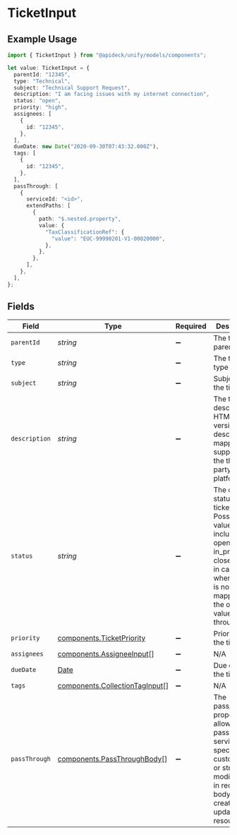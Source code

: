 # TicketInput

## Example Usage

```typescript
import { TicketInput } from "@apideck/unify/models/components";

let value: TicketInput = {
  parentId: "12345",
  type: "Technical",
  subject: "Technical Support Request",
  description: "I am facing issues with my internet connection",
  status: "open",
  priority: "high",
  assignees: [
    {
      id: "12345",
    },
  ],
  dueDate: new Date("2020-09-30T07:43:32.000Z"),
  tags: [
    {
      id: "12345",
    },
  ],
  passThrough: [
    {
      serviceId: "<id>",
      extendPaths: [
        {
          path: "$.nested.property",
          value: {
            "TaxClassificationRef": {
              "value": "EUC-99990201-V1-00020000",
            },
          },
        },
      ],
    },
  ],
};
```

## Fields

| Field                                                                                                                                                                    | Type                                                                                                                                                                     | Required                                                                                                                                                                 | Description                                                                                                                                                              | Example                                                                                                                                                                  |
| ------------------------------------------------------------------------------------------------------------------------------------------------------------------------ | ------------------------------------------------------------------------------------------------------------------------------------------------------------------------ | ------------------------------------------------------------------------------------------------------------------------------------------------------------------------ | ------------------------------------------------------------------------------------------------------------------------------------------------------------------------ | ------------------------------------------------------------------------------------------------------------------------------------------------------------------------ |
| `parentId`                                                                                                                                                               | *string*                                                                                                                                                                 | :heavy_minus_sign:                                                                                                                                                       | The ticket's parent ID                                                                                                                                                   | 12345                                                                                                                                                                    |
| `type`                                                                                                                                                                   | *string*                                                                                                                                                                 | :heavy_minus_sign:                                                                                                                                                       | The ticket's type                                                                                                                                                        | Technical                                                                                                                                                                |
| `subject`                                                                                                                                                                | *string*                                                                                                                                                                 | :heavy_minus_sign:                                                                                                                                                       | Subject of the ticket                                                                                                                                                    | Technical Support Request                                                                                                                                                |
| `description`                                                                                                                                                            | *string*                                                                                                                                                                 | :heavy_minus_sign:                                                                                                                                                       | The ticket's description. HTML version of description is mapped if supported by the third-party platform                                                                 | I am facing issues with my internet connection                                                                                                                           |
| `status`                                                                                                                                                                 | *string*                                                                                                                                                                 | :heavy_minus_sign:                                                                                                                                                       | The current status of the ticket. Possible values include: open, in_progress, closed, or - in cases where there is no clear mapping - the original value passed through. | open                                                                                                                                                                     |
| `priority`                                                                                                                                                               | [components.TicketPriority](../../models/components/ticketpriority.md)                                                                                                   | :heavy_minus_sign:                                                                                                                                                       | Priority of the ticket                                                                                                                                                   | high                                                                                                                                                                     |
| `assignees`                                                                                                                                                              | [components.AssigneeInput](../../models/components/assigneeinput.md)[]                                                                                                   | :heavy_minus_sign:                                                                                                                                                       | N/A                                                                                                                                                                      |                                                                                                                                                                          |
| `dueDate`                                                                                                                                                                | [Date](https://developer.mozilla.org/en-US/docs/Web/JavaScript/Reference/Global_Objects/Date)                                                                            | :heavy_minus_sign:                                                                                                                                                       | Due date of the ticket                                                                                                                                                   | 2020-09-30T07:43:32.000Z                                                                                                                                                 |
| `tags`                                                                                                                                                                   | [components.CollectionTagInput](../../models/components/collectiontaginput.md)[]                                                                                         | :heavy_minus_sign:                                                                                                                                                       | N/A                                                                                                                                                                      |                                                                                                                                                                          |
| `passThrough`                                                                                                                                                            | [components.PassThroughBody](../../models/components/passthroughbody.md)[]                                                                                               | :heavy_minus_sign:                                                                                                                                                       | The pass_through property allows passing service-specific, custom data or structured modifications in request body when creating or updating resources.                  |                                                                                                                                                                          |